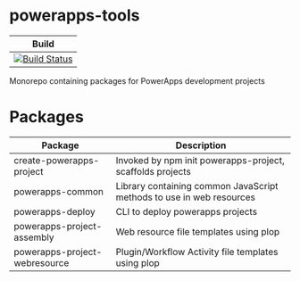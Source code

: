# powerapps-tools

| Build |
| ----- |
| [![Build Status](https://dev.azure.com/derekfinlinson/GitHub/_apis/build/status/derekfinlinson.powerapps-tools?branchName=master)](https://dev.azure.com/derekfinlinson/GitHub/_build/latest?definitionId=9&branchName=master) |

Monorepo containing packages for PowerApps development projects

# Packages

| Package                       |  Description                                                         |
| ----------------------------- | -------------------------------------------------------------------- |
| create-powerapps-project      | Invoked by npm init powerapps-project, scaffolds projects            |
| powerapps-common              | Library containing common JavaScript methods to use in web resources |
| powerapps-deploy              | CLI to deploy powerapps projects                                     |
| powerapps-project-assembly    | Web resource file templates using plop                               |
| powerapps-project-webresource | Plugin/Workflow Activity file templates using plop                   |